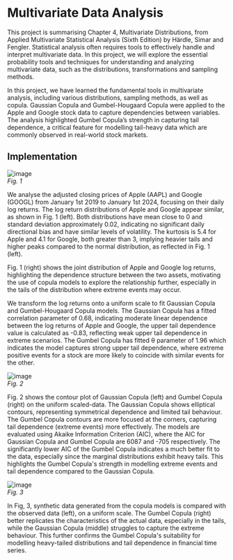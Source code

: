 # Multivariate Data Analysis

This project is summarising Chapter 4, Multivariate Distributions, from Applied Multivariate Statistical Analysis (Sixth Edition) by Härdle, Simar and Fengler. Statistical analysis often requires tools to effectively handle and interpret multivariate data. In this project, we will explore the essential probability tools and techniques for understanding and analyzing multivariate data, such as the distributions, transformations and sampling methods.

In this project, we have learned the fundamental tools in multivariate analysis, including various distributions, sampling methods, as well as copula. Gaussian Copula and Gumbel-Hougaard Copula were applied to the Apple and Google stock data to capture dependencies between variables. The analysis highlighted Gumbel Copula’s strength in capturing tail dependence, a critical feature for modelling tail-heavy data which are commonly observed in real-world stock markets. 

## Implementation
![image](https://github.com/user-attachments/assets/cde1784a-4a7c-4807-aab0-6a02e583e514) <br>
*Fig. 1*

We analyse the adjusted closing prices of Apple (AAPL) and Google (GOOGL) from January 1st 2019 to January 1st 2024, focusing on their daily log returns. The log return distributions of Apple and Google appear similar, as shown in Fig. 1 (left). Both distributions have mean close to 0 and standard deviation approximately 0.02, indicating no significant daily directional bias and have similar levels of volatility. The kurtosis is 5.4 for Apple and 4.1 for Google, both greater than 3, implying heavier tails and higher peaks compared to the normal distribution, as reflected in Fig. 1 (left). 

Fig. 1 (right) shows the joint distribution of Apple and Google log returns, highlighting the dependence structure between the two assets, motivating the use of copula models to explore the relationship further, especially in the tails of the distribution where extreme events may occur.

We transform the log returns onto a uniform scale to fit Gaussian Copula and Gumbel-Hougaard Copula models. The Gaussian Copula has a fitted correlation parameter of 0.68, indicating moderate linear dependence between the log returns of Apple and Google, the upper tail dependence value is calculated as -0.83, reflecting weak upper tail dependence in extreme scenarios. The Gumbel Copula has fitted θ parameter of 1.96 which indicates the model captures strong upper tail dependence, where extreme positive events for a stock are more likely to coincide with similar events for the other.

![image](https://github.com/user-attachments/assets/faa4af02-2eb5-4478-969b-40af21a2732b)
<br>
*Fig. 2*

Fig. 2 shows the contour plot of Gaussian Copula (left) and Gumbel Copula (right) on the uniform scaled-data. The Gaussian Copula shows elliptical contours, representing symmetrical dependence and limited tail behaviour. The Gumbel Copula contours are more focused at the corners, capturing tail dependence (extreme events) more effectively.
The models are evaluated using Akaike Information Criterion (AIC), where the AIC for Gaussian Copula and Gumbel Copula are 6087 and -705 respectively. The significantly lower AIC of the Gumbel Copula indicates a much better fit to the data, especially since the marginal distributions exhibit heavy tails. This highlights the Gumbel Copula's strength in modelling extreme events and tail dependence compared to the Gaussian Copula. 

![image](https://github.com/user-attachments/assets/da25f8bc-fafe-4f4e-9713-abc5f5662f79)<br>
*Fig. 3*

In Fig, 3, synthetic data generated from the copula models is compared with the observed data (left), on a uniform scale. The Gumbel Copula (right) better replicates the characteristics of the actual data, especially in the tails, while the Gaussian Copula (middle) struggles to capture the extreme behaviour. This further confirms the Gumbel Copula's suitability for modelling heavy-tailed distributions and tail dependence in financial time series.

